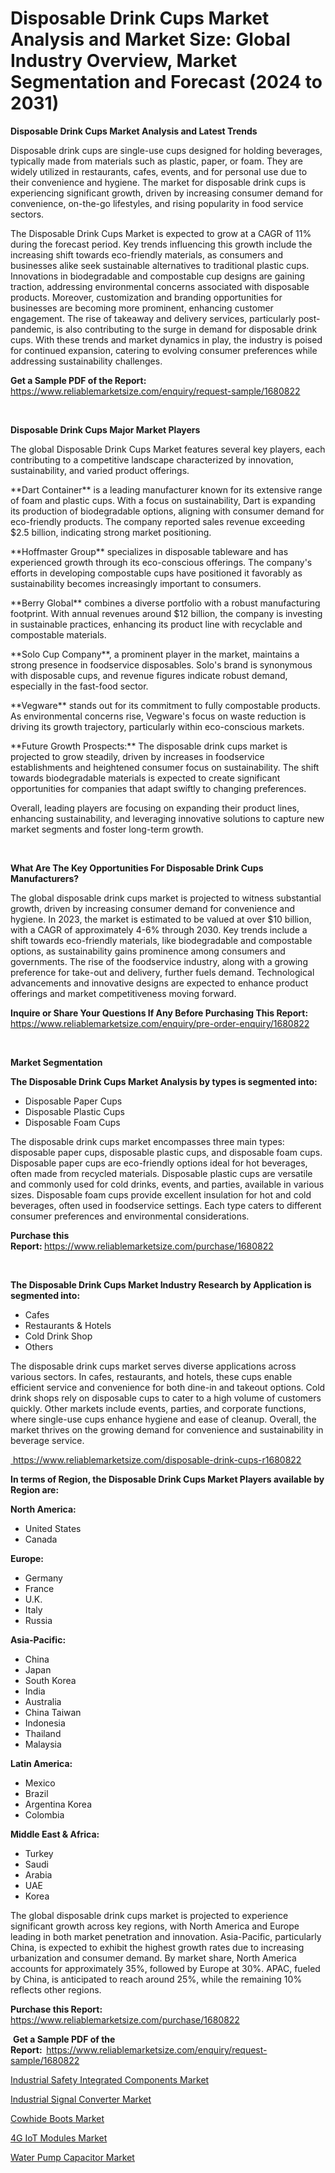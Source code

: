 <p><h1>Disposable Drink Cups Market Analysis and Market Size: Global Industry Overview, Market Segmentation and Forecast (2024 to 2031)</h1></p><p><strong>Disposable Drink Cups Market Analysis and Latest Trends</strong></p>
<p><p>Disposable drink cups are single-use cups designed for holding beverages, typically made from materials such as plastic, paper, or foam. They are widely utilized in restaurants, cafes, events, and for personal use due to their convenience and hygiene. The market for disposable drink cups is experiencing significant growth, driven by increasing consumer demand for convenience, on-the-go lifestyles, and rising popularity in food service sectors.</p><p>The Disposable Drink Cups Market is expected to grow at a CAGR of 11% during the forecast period. Key trends influencing this growth include the increasing shift towards eco-friendly materials, as consumers and businesses alike seek sustainable alternatives to traditional plastic cups. Innovations in biodegradable and compostable cup designs are gaining traction, addressing environmental concerns associated with disposable products. Moreover, customization and branding opportunities for businesses are becoming more prominent, enhancing customer engagement. The rise of takeaway and delivery services, particularly post-pandemic, is also contributing to the surge in demand for disposable drink cups. With these trends and market dynamics in play, the industry is poised for continued expansion, catering to evolving consumer preferences while addressing sustainability challenges.</p></p>
<p><strong>Get a Sample PDF of the Report:&nbsp;</strong> <a href="https://www.reliablemarketsize.com/enquiry/request-sample/1680822?utm_campaign=1167&utm_medium=2&utm_source=Github&utm_content=ia&utm_term=04102024&utm_id=disposable-drink-cups">https://www.reliablemarketsize.com/enquiry/request-sample/1680822</a></p>
<p>&nbsp;</p>
<p><strong>Disposable Drink Cups Major Market Players</strong></p>
<p><p>The global Disposable Drink Cups Market features several key players, each contributing to a competitive landscape characterized by innovation, sustainability, and varied product offerings.</p><p>**Dart Container** is a leading manufacturer known for its extensive range of foam and plastic cups. With a focus on sustainability, Dart is expanding its production of biodegradable options, aligning with consumer demand for eco-friendly products. The company reported sales revenue exceeding $2.5 billion, indicating strong market positioning.</p><p>**Hoffmaster Group** specializes in disposable tableware and has experienced growth through its eco-conscious offerings. The company's efforts in developing compostable cups have positioned it favorably as sustainability becomes increasingly important to consumers.</p><p>**Berry Global** combines a diverse portfolio with a robust manufacturing footprint. With annual revenues around $12 billion, the company is investing in sustainable practices, enhancing its product line with recyclable and compostable materials.</p><p>**Solo Cup Company**, a prominent player in the market, maintains a strong presence in foodservice disposables. Solo's brand is synonymous with disposable cups, and revenue figures indicate robust demand, especially in the fast-food sector.</p><p>**Vegware** stands out for its commitment to fully compostable products. As environmental concerns rise, Vegware's focus on waste reduction is driving its growth trajectory, particularly within eco-conscious markets.</p><p>**Future Growth Prospects:** The disposable drink cups market is projected to grow steadily, driven by increases in foodservice establishments and heightened consumer focus on sustainability. The shift towards biodegradable materials is expected to create significant opportunities for companies that adapt swiftly to changing preferences.</p><p>Overall, leading players are focusing on expanding their product lines, enhancing sustainability, and leveraging innovative solutions to capture new market segments and foster long-term growth.</p></p>
<p>&nbsp;</p>
<p><strong>What Are The Key Opportunities For Disposable Drink Cups Manufacturers?</strong></p>
<p><p>The global disposable drink cups market is projected to witness substantial growth, driven by increasing consumer demand for convenience and hygiene. In 2023, the market is estimated to be valued at over $10 billion, with a CAGR of approximately 4-6% through 2030. Key trends include a shift towards eco-friendly materials, like biodegradable and compostable options, as sustainability gains prominence among consumers and governments. The rise of the foodservice industry, along with a growing preference for take-out and delivery, further fuels demand. Technological advancements and innovative designs are expected to enhance product offerings and market competitiveness moving forward.</p></p>
<p><strong>Inquire or Share Your Questions If Any Before Purchasing This Report:</strong> <a href="https://www.reliablemarketsize.com/enquiry/pre-order-enquiry/1680822?utm_campaign=1167&utm_medium=2&utm_source=Github&utm_content=ia&utm_term=04102024&utm_id=disposable-drink-cups">https://www.reliablemarketsize.com/enquiry/pre-order-enquiry/1680822</a></p>
<p>&nbsp;</p>
<p><strong>Market Segmentation</strong></p>
<p><strong>The Disposable Drink Cups Market Analysis by types is segmented into:</strong></p>
<p><ul><li>Disposable Paper Cups</li><li>Disposable Plastic Cups</li><li>Disposable Foam Cups</li></ul></p>
<p><p>The disposable drink cups market encompasses three main types: disposable paper cups, disposable plastic cups, and disposable foam cups. Disposable paper cups are eco-friendly options ideal for hot beverages, often made from recycled materials. Disposable plastic cups are versatile and commonly used for cold drinks, events, and parties, available in various sizes. Disposable foam cups provide excellent insulation for hot and cold beverages, often used in foodservice settings. Each type caters to different consumer preferences and environmental considerations.</p></p>
<p><strong>Purchase this Report:&nbsp;</strong><a href="https://www.reliablemarketsize.com/purchase/1680822?utm_campaign=1167&utm_medium=2&utm_source=Github&utm_content=ia&utm_term=04102024&utm_id=disposable-drink-cups">https://www.reliablemarketsize.com/purchase/1680822</a></p>
<p>&nbsp;</p>
<p><strong>The Disposable Drink Cups Market Industry Research by Application is segmented into:</strong></p>
<p><ul><li>Cafes</li><li>Restaurants & Hotels</li><li>Cold Drink Shop</li><li>Others</li></ul></p>
<p><p>The disposable drink cups market serves diverse applications across various sectors. In cafes, restaurants, and hotels, these cups enable efficient service and convenience for both dine-in and takeout options. Cold drink shops rely on disposable cups to cater to a high volume of customers quickly. Other markets include events, parties, and corporate functions, where single-use cups enhance hygiene and ease of cleanup. Overall, the market thrives on the growing demand for convenience and sustainability in beverage service.</p></p>
<p><a href="https://www.reliablemarketsize.com/disposable-drink-cups-r1680822?utm_campaign=1167&utm_medium=2&utm_source=Github&utm_content=ia&utm_term=04102024&utm_id=disposable-drink-cups">&nbsp;https://www.reliablemarketsize.com/disposable-drink-cups-r1680822</a></p>
<p><strong>In terms of Region, the Disposable Drink Cups Market Players available by Region are:</strong></p>
<p>
    <p> <strong> North America: </strong>
        <ul>
            <li>United States</li>
            <li>Canada</li>
        </ul>
        </p> 
    <p> <strong> Europe: </strong>
        <ul>
            <li>Germany</li>
            <li>France</li>
            <li>U.K.</li>
            <li>Italy</li>
            <li>Russia</li>
        </ul>
        </p> 
    <p> <strong> Asia-Pacific: </strong>
        <ul>
            <li>China</li>
            <li>Japan</li>
            <li>South Korea</li>
            <li>India</li>
            <li>Australia</li>
            <li>China Taiwan</li>
            <li>Indonesia</li>
            <li>Thailand</li>
            <li>Malaysia</li>
        </ul>
        </p> 
    <p> <strong> Latin America: </strong>
        <ul>
            <li>Mexico</li>
            <li>Brazil</li>
            <li>Argentina Korea</li>
            <li>Colombia</li>
        </ul>
        </p> 
    <p> <strong> Middle East & Africa: </strong>
        <ul>
            <li>Turkey</li>
            <li>Saudi</li>
            <li>Arabia</li>
            <li>UAE</li>
            <li>Korea</li>
        </ul>
    </p>
    </p>
<p><p>The global disposable drink cups market is projected to experience significant growth across key regions, with North America and Europe leading in both market penetration and innovation. Asia-Pacific, particularly China, is expected to exhibit the highest growth rates due to increasing urbanization and consumer demand. By market share, North America accounts for approximately 35%, followed by Europe at 30%. APAC, fueled by China, is anticipated to reach around 25%, while the remaining 10% reflects other regions.</p></p>
<p><strong>Purchase this Report: </strong><a href="https://www.reliablemarketsize.com/purchase/1680822?utm_campaign=1167&utm_medium=2&utm_source=Github&utm_content=ia&utm_term=04102024&utm_id=disposable-drink-cups">https://www.reliablemarketsize.com/purchase/1680822</a></p>
<p>&nbsp;<strong>Get a Sample PDF of the Report:&nbsp;&nbsp;</strong><a href="https://www.reliablemarketsize.com/enquiry/request-sample/1680822?utm_campaign=1167&utm_medium=2&utm_source=Github&utm_content=ia&utm_term=04102024&utm_id=disposable-drink-cups">https://www.reliablemarketsize.com/enquiry/request-sample/1680822</a></p>
<p><strong></strong></p>
<p><p><a href="https://issuu.com/reportprime-2/docs/industrial-safety-integrated-compon_90ebea11bffa69?utm_campaign=1167&utm_medium=2&utm_source=Github&utm_content=ia&utm_term=04102024&utm_id=disposable-drink-cups">Industrial Safety Integrated Components Market</a></p><p><a href="https://issuu.com/reportprime-2/docs/industrial-signal-converter-market-_e3c2c44d91820f?utm_campaign=1167&utm_medium=2&utm_source=Github&utm_content=ia&utm_term=04102024&utm_id=disposable-drink-cups">Industrial Signal Converter Market</a></p><p><a href="https://www.linkedin.com/pulse/cowhide-boots-market-size-type-work-bootsriding-bootswalking-6zhqc?utm_campaign=1167&utm_medium=2&utm_source=Github&utm_content=ia&utm_term=04102024&utm_id=disposable-drink-cups">Cowhide Boots Market</a></p><p><a href="https://www.linkedin.com/pulse/global-4g-iot-modules-market-trends-forecasts-strategic-analysis-gvmbe?utm_campaign=1167&utm_medium=2&utm_source=Github&utm_content=ia&utm_term=04102024&utm_id=disposable-drink-cups">4G IoT Modules Market</a></p><p><a href="https://www.linkedin.com/pulse/water-pump-capacitor-industry-forecast-market-shifts-strategic-ocqhe?utm_campaign=1167&utm_medium=2&utm_source=Github&utm_content=ia&utm_term=04102024&utm_id=disposable-drink-cups">Water Pump Capacitor Market</a></p></p>